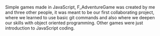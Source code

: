 Simple games made in JavaScript, F_AdventureGame was created by me and three other people, it was meant to be our first collaborating project, where we learned to use basic git commands and also where we deepen our skills with object oriented programming. Other games were just introduction to JavaScript coding.
